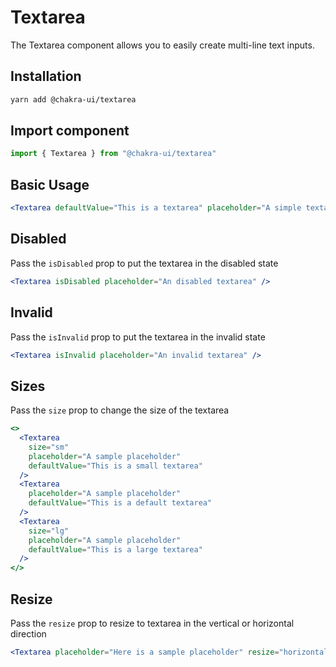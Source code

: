 # Textarea

The Textarea component allows you to easily create multi-line text inputs.

## Installation

```sh
yarn add @chakra-ui/textarea
```

## Import component

```jsx
import { Textarea } from "@chakra-ui/textarea"
```

## Basic Usage

```jsx
<Textarea defaultValue="This is a textarea" placeholder="A simple textarea" />
```

## Disabled

Pass the `isDisabled` prop to put the textarea in the disabled state

```jsx
<Textarea isDisabled placeholder="An disabled textarea" />
```

## Invalid

Pass the `isInvalid` prop to put the textarea in the invalid state

```jsx
<Textarea isInvalid placeholder="An invalid textarea" />
```

## Sizes

Pass the `size` prop to change the size of the textarea

```jsx
<>
  <Textarea
    size="sm"
    placeholder="A sample placeholder"
    defaultValue="This is a small textarea"
  />
  <Textarea
    placeholder="A sample placeholder"
    defaultValue="This is a default textarea"
  />
  <Textarea
    size="lg"
    placeholder="A sample placeholder"
    defaultValue="This is a large textarea"
  />
</>
```

## Resize

Pass the `resize` prop to resize to textarea in the vertical or horizontal
direction

```jsx
<Textarea placeholder="Here is a sample placeholder" resize="horizontal" />
```
